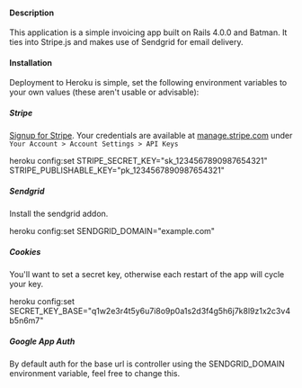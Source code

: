 #### Description

This application is a simple invoicing app built on Rails 4.0.0 and Batman. It ties into Stripe.js and makes use of Sendgrid for email delivery.

#### Installation

Deployment to Heroku is simple, set the following environment variables to your own values (these aren't usable or advisable):

##### Stripe

[Signup for Stripe](https://stripe.com/). Your credentials are available at [manage.stripe.com](https://manage.stripe.com/) under ``` Your Account > Account Settings > API Keys```

heroku config:set STRIPE_SECRET_KEY="sk_1234567890987654321" STRIPE_PUBLISHABLE_KEY="pk_1234567890987654321"

##### Sendgrid

Install the sendgrid addon.

heroku config:set SENDGRID_DOMAIN="example.com"

##### Cookies

You'll want to set a secret key, otherwise each restart of the app will cycle your key.

heroku config:set SECRET_KEY_BASE="q1w2e3r4t5y6u7i8o9p0a1s2d3f4g5h6j7k8l9z1x2c3v4b5n6m7"

##### Google App Auth

By default auth for the base url is controller using the SENDGRID_DOMAIN environment variable, feel free to change this.